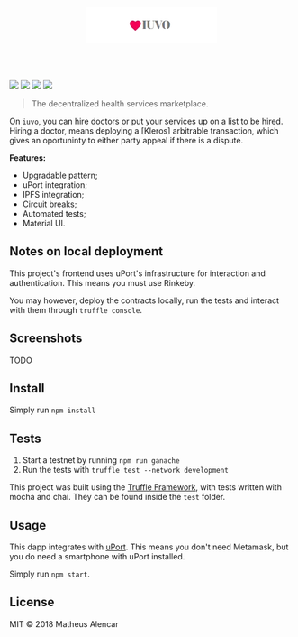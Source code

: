 <br />
<br />
<p align="center">
    <img alt="iuvo" src="assets/iuvo.png" />
</p>
<br />
<br />

![](https://img.shields.io/badge/uPort-ready-%235c50ca.svg)
![](https://img.shields.io/badge/ipfs-inside-6acad1.svg)
![](https://img.shields.io/badge/material-ui-blue.svg)
[![](https://travis-ci.org/mtsalenc/iuvo.svg?branch=master)](https://travis-ci.org/mtsalenc/iuvo)

> The decentralized health services marketplace.

On `iuvo`, you can hire doctors or put your services up on a list to be hired.
Hiring a doctor, means deploying a [Kleros] arbitrable transaction, which gives an oportuninty to either party appeal if there is a dispute.

**Features:**
- Upgradable pattern;
- uPort integration;
- IPFS integration;
- Circuit breaks;
- Automated tests;
- Material UI.

## Notes on local deployment

This project's frontend uses uPort's infrastructure for interaction and authentication. This means you must use Rinkeby.

You may however, deploy the contracts locally, run the tests and interact with them through `truffle console`.

## Screenshots

TODO

## Install

Simply run `npm install`

## Tests

1. Start a testnet by running `npm run ganache`
2. Run the tests with `truffle test --network development`

This project was built using the [Truffle Framework](https://truffleframework.com), with tests written with mocha and chai. They can be found inside the `test` folder.

## Usage

This dapp integrates with [uPort](https://www.uport.me/). This means you don't need Metamask, but you do need a smartphone with uPort installed.

Simply run `npm start`.

## License

MIT © 2018 Matheus Alencar
